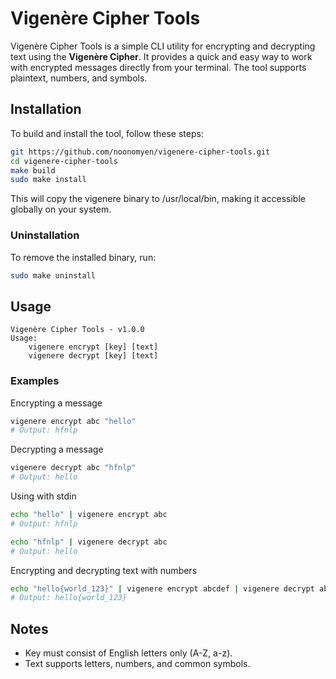 # Vigenère Cipher Tools

Vigenère Cipher Tools is a simple CLI utility for encrypting and decrypting text using the **Vigenère Cipher**. It provides a quick and easy way to work with encrypted messages directly from your terminal. The tool supports plaintext, numbers, and symbols.

## Installation

To build and install the tool, follow these steps:

```bash
git https://github.com/noonomyen/vigenere-cipher-tools.git
cd vigenere-cipher-tools
make build
sudo make install
```

This will copy the vigenere binary to /usr/local/bin, making it accessible globally on your system.

### Uninstallation

To remove the installed binary, run:

```bash
sudo make uninstall
```

## Usage

```text
Vigenère Cipher Tools - v1.0.0
Usage:
    vigenere encrypt [key] [text]
    vigenere decrypt [key] [text]
```

### Examples

Encrypting a message

```bash
vigenere encrypt abc "hello"
# Output: hfnlp
```

Decrypting a message

```bash
vigenere decrypt abc "hfnlp"
# Output: hello
```

Using with stdin

```bash
echo "hello" | vigenere encrypt abc
# Output: hfnlp

echo "hfnlp" | vigenere decrypt abc
# Output: hello
```

Encrypting and decrypting text with numbers

```bash
echo "hello{world_123}" | vigenere encrypt abcdef | vigenere decrypt abcdef
# Output: hello{world_123}
```

## Notes

- Key must consist of English letters only (A-Z, a-z).
- Text supports letters, numbers, and common symbols.
